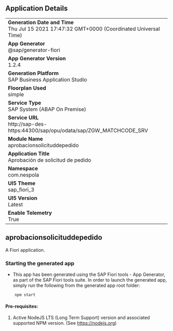 ## Application Details
|               |
| ------------- |
|**Generation Date and Time**<br>Thu Jul 15 2021 17:47:32 GMT+0000 (Coordinated Universal Time)|
|**App Generator**<br>@sap/generator-fiori|
|**App Generator Version**<br>1.2.4|
|**Generation Platform**<br>SAP Business Application Studio|
|**Floorplan Used**<br>simple|
|**Service Type**<br>SAP System (ABAP On Premise)|
|**Service URL**<br>http://sap-des-https:44300/sap/opu/odata/sap/ZGW_MATCHCODE_SRV
|**Module Name**<br>aprobacionsolicituddepedido|
|**Application Title**<br>Aprobación de solicitud de pedido|
|**Namespace**<br>com.nespola|
|**UI5 Theme**<br>sap_fiori_3|
|**UI5 Version**<br>Latest|
|**Enable Telemetry**<br>True|

## aprobacionsolicituddepedido

A Fiori application.

### Starting the generated app

-   This app has been generated using the SAP Fiori tools - App Generator, as part of the SAP Fiori tools suite.  In order to launch the generated app, simply run the following from the generated app root folder:

```
    npm start
```

#### Pre-requisites:

1. Active NodeJS LTS (Long Term Support) version and associated supported NPM version.  (See https://nodejs.org)


